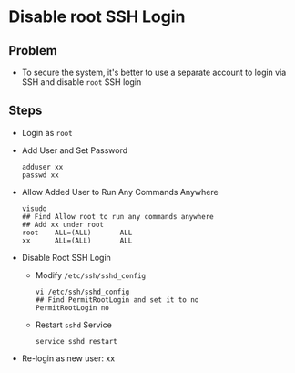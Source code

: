 # Disable root SSH Login

## Problem
* To secure the system, it's better to use a separate account to login via SSH and disable `root` SSH login

## Steps
* Login as `root`
* Add User and Set Password
  
      adduser xx
      passwd xx 


* Allow Added User to Run Any Commands Anywhere 
   
      visudo
      ## Find Allow root to run any commands anywhere
      ## Add xx under root
      root    ALL=(ALL)       ALL
      xx      ALL=(ALL)       ALL

* Disable Root SSH Login
   * Modify `/etc/ssh/sshd_config`
      
         vi /etc/ssh/sshd_config
         ## Find PermitRootLogin and set it to no
         PermitRootLogin no

   * Restart `sshd` Service
     
         service sshd restart

* Re-login as new user: xx
